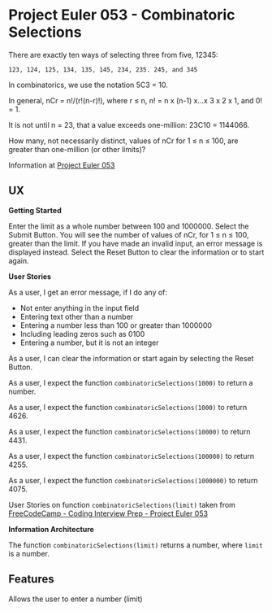 # Project Euler 053 - Combinatoric Selections

There are exactly ten ways of selecting three from five, 12345:

    123, 124, 125, 134, 135, 145, 234, 235. 245, and 345

In combinatorics, we use the notation 5C3 = 10.

In general, nCr = n!/(r!(n-r)!), where r &le; n, n! = n x (n-1) x...x 3 x 2 x 1, and 0! = 1.

It is not until n = 23, that a value exceeds one-million: 23C10 = 1144066.

How many, not necessarily distinct, values of nCr for 1 &le; n &le; 100, are greater than one-million (or other limits)?

Information at [Project Euler 053](https://projecteuler.net/problem=53)

## UX

**Getting Started**

Enter the limit as a whole number between 100 and 1000000.  Select the Submit Button.  You will see the number of values of nCr, for 1 &le; n &le; 100, greater than the limit.  If you have made an invalid input, an error message is displayed instead.  Select the Reset Button to clear the information or to start again.

**User Stories**

As a user, I get an error message, if I do any of:

- Not enter anything in the input field
- Entering text other than a number
- Entering a number less than 100 or greater than 1000000
- Including leading zeros such as 0100
- Entering a number, but it is not an integer

As a user, I can clear the information or start again by selecting the Reset Button.

As a user, I expect the function `combinatoricSelections(1000)` to return a number.

As a user, I expect the function `combinatoricSelections(1000)` to return 4626.

As a user, I expect the function `combinatoricSelections(10000)` to return 4431.

As a user, I expect the function `combinatoricSelections(100000)` to return 4255.

As a user, I expect the function `combinatoricSelections(1000000)` to return 4075.

User Stories on function `combinatoricSelections(limit)` taken from [FreeCodeCamp - Coding Interview Prep - Project Euler 053](https://www.freecodecamp.org/learn/coding-interview-prep/project-euler/problem-53-combinatoric-selections)

**Information Architecture**

The function `combinatoricSelections(limit)` returns a number, where `limit` is a number.

## Features

Allows the user to enter a number (limit)

